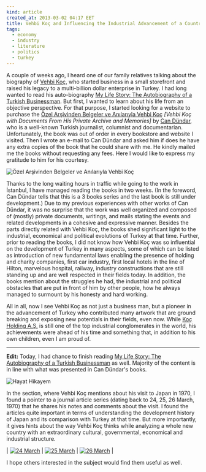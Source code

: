 ```yaml
---
kind: article
created_at: 2013-03-02 04:17 EET
title: Vehbi Koç and Influencing the Industrial Advancement of a Country
tags:
  - economy
  - industry
  - literature
  - politics
  - turkey
---
```


A couple of weeks ago, I heard one of our family relatives talking about the biography of [Vehbi Koç](http://en.wikipedia.org/wiki/Vehbi_Koç), who started business in a small storefront and raised his legacy to a multi-billion dollar enterprise in Turkey. I had long wanted to read his auto-biography [My Life Story: The Autobiography of a Turkish Businessman](http://www.amazon.com/My-Life-Story-Autobiography-Businessman/dp/B000EOXQC6/ref=sr_1_1?s=books&amp;ie=UTF8&amp;qid=1362228542&amp;sr=1-1). But first, I wanted to learn about his life from an objective perspective. For that purpose, I started looking for a website to purchase the [Özel Arşivinden Belgeler ve Anılarıyla Vehbi Koç](http://www.dogankitap.com.tr/kitap/Vehbi+Ko%C3%A7-771) *\[Vehbi Koç with Documents From His Private Archive and Memories\]* by [Can Dündar](http://www.candundar.com.tr), who is a well-known Turkish journalist, columnist and documentarian. Unfortunately, the book was out of order in every bookstore and website I visited. Then I wrote an e-mail to Can Dündar and asked him if does he have any extra copies of the book that he could share with me. He kindly mailed me the books without requesting any fees. Here I would like to express my gratitude to him for his courtesy.

![Özel Arşivinden Belgeler ve Anılarıyla Vehbi Koç](ozel-arsiv.png)

Thanks to the long waiting hours in traffic while going to the work in İstanbul, I have managed reading the books in two weeks. (In the foreword, Can Dündar tells that this is a 3 books series and the last book is still under development.) Due to my previous experiences with other works of Can Dündar, it was no surprise that the work was well organized and composed of (mostly) private documents, writings, and mails stating the events and related developments in a cohesive and expressive manner. Besides the parts directly related with Vehbi Koç, the books shed significant light to the industrial, economical and political evolutions of Turkey at that time. Further, prior to reading the books, I did not know how Vehbi Koç was so influential on the development of Turkey in many aspects, some of which can be listed as introduction of new fundamental laws enabling the presence of holding and charity companies, first car industry, first local hotels in the line of Hilton, marvelous hospital, railway, industry constructions that are still standing up and are well respected in their fields today. In addition, the books mention about the struggles he had, the industrial and political obstacles that are put in front of him by other people, how he always managed to surmount by his honesty and hard working.

All in all, now I see Vehbi Koç as not just a business man, but a pioneer in the advancement of Turkey who contributed many artwork that are ground breaking and exposing new potentials in their fields, even now. While [Koç Holding A.Ş.](http://en.wikipedia.org/wiki/Ko%C3%A7_Holding) is still one of the top industrial conglomerates in the world, his achievements were ahead of his time and something that, in addition to his own children, even I am proud of.

---

**Edit:** Today, I had chance to finish reading [My Life Story: The Autobiography of a Turkish Businessman](http://www.amazon.com/My-Life-Story-Autobiography-Businessman/dp/B000EOXQC6/ref=sr_1_1?s=books&amp;ie=UTF8&amp;qid=1362228542&amp;sr=1-1) as well. Majority of the content is in line with what was presented in Can Dündar's books.

![Hayat Hikayem](hayat-hikayem.jpg)

In the section, where Vehbi Koç mentions about his visit to Japan in 1970, I found a pointer to a journal article series (dating back to 24, 25, 26 March, 1970) that he shares his notes and comments about the visit. I found the articles quite important in terms of understanding the development history of Japan and its comparison with Turkey at that time. But more importantly, it gives hints about the way Vehbi Koç thinks while analyzing a whole new country with an extraordinary cultural, governmental, economical and industrial structure.

| [![24 March](24-small.jpg)](24.jpg) | [![25 March](25-small.jpg)](25.jpg) | [![26 March](26-small.jpg)](26.jpg) |

I hope others interested in the subject would find them useful as well.

